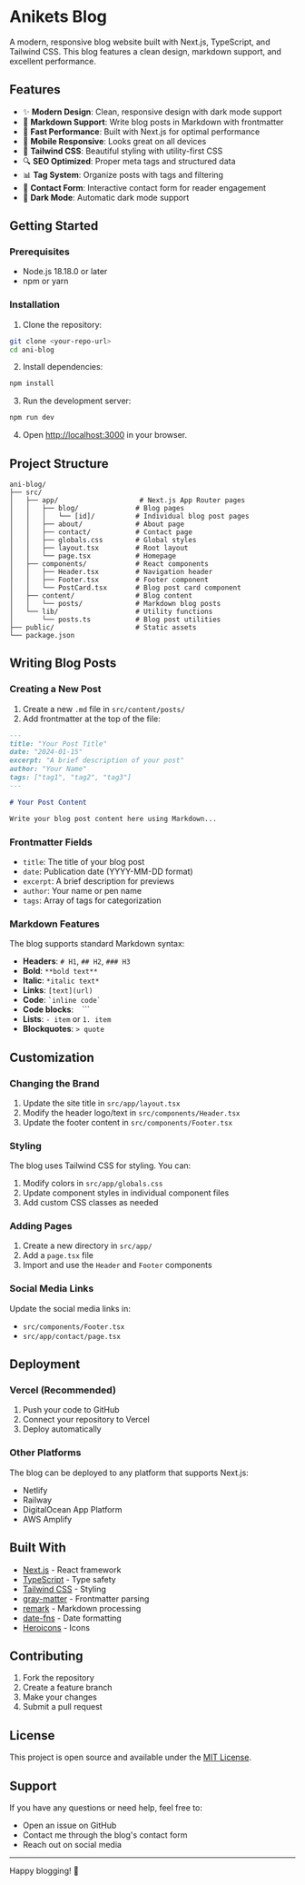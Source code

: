 # Anikets Blog

A modern, responsive blog website built with Next.js, TypeScript, and Tailwind CSS. This blog features a clean design, markdown support, and excellent performance.

## Features

- ✨ **Modern Design**: Clean, responsive design with dark mode support
- 📝 **Markdown Support**: Write blog posts in Markdown with frontmatter
- 🚀 **Fast Performance**: Built with Next.js for optimal performance
- 📱 **Mobile Responsive**: Looks great on all devices
- 🎨 **Tailwind CSS**: Beautiful styling with utility-first CSS
- 🔍 **SEO Optimized**: Proper meta tags and structured data
- 📊 **Tag System**: Organize posts with tags and filtering
- 📧 **Contact Form**: Interactive contact form for reader engagement
- 🌙 **Dark Mode**: Automatic dark mode support

## Getting Started

### Prerequisites

- Node.js 18.18.0 or later
- npm or yarn

### Installation

1. Clone the repository:
```bash
git clone <your-repo-url>
cd ani-blog
```

2. Install dependencies:
```bash
npm install
```

3. Run the development server:
```bash
npm run dev
```

4. Open [http://localhost:3000](http://localhost:3000) in your browser.

## Project Structure

```
ani-blog/
├── src/
│   ├── app/                    # Next.js App Router pages
│   │   ├── blog/              # Blog pages
│   │   │   └── [id]/          # Individual blog post pages
│   │   ├── about/             # About page
│   │   ├── contact/           # Contact page
│   │   ├── globals.css        # Global styles
│   │   ├── layout.tsx         # Root layout
│   │   └── page.tsx           # Homepage
│   ├── components/            # React components
│   │   ├── Header.tsx         # Navigation header
│   │   ├── Footer.tsx         # Footer component
│   │   └── PostCard.tsx       # Blog post card component
│   ├── content/               # Blog content
│   │   └── posts/             # Markdown blog posts
│   └── lib/                   # Utility functions
│       └── posts.ts           # Blog post utilities
├── public/                    # Static assets
└── package.json
```

## Writing Blog Posts

### Creating a New Post

1. Create a new `.md` file in `src/content/posts/`
2. Add frontmatter at the top of the file:

```markdown
---
title: "Your Post Title"
date: "2024-01-15"
excerpt: "A brief description of your post"
author: "Your Name"
tags: ["tag1", "tag2", "tag3"]
---

# Your Post Content

Write your blog post content here using Markdown...
```

### Frontmatter Fields

- `title`: The title of your blog post
- `date`: Publication date (YYYY-MM-DD format)
- `excerpt`: A brief description for previews
- `author`: Your name or pen name
- `tags`: Array of tags for categorization

### Markdown Features

The blog supports standard Markdown syntax:

- **Headers**: `# H1`, `## H2`, `### H3`
- **Bold**: `**bold text**`
- **Italic**: `*italic text*`
- **Links**: `[text](url)`
- **Code**: `` `inline code` ``
- **Code blocks**: ``` ``` ```
- **Lists**: `- item` or `1. item`
- **Blockquotes**: `> quote`

## Customization

### Changing the Brand

1. Update the site title in `src/app/layout.tsx`
2. Modify the header logo/text in `src/components/Header.tsx`
3. Update the footer content in `src/components/Footer.tsx`

### Styling

The blog uses Tailwind CSS for styling. You can:

1. Modify colors in `src/app/globals.css`
2. Update component styles in individual component files
3. Add custom CSS classes as needed

### Adding Pages

1. Create a new directory in `src/app/`
2. Add a `page.tsx` file
3. Import and use the `Header` and `Footer` components

### Social Media Links

Update the social media links in:
- `src/components/Footer.tsx`
- `src/app/contact/page.tsx`

## Deployment

### Vercel (Recommended)

1. Push your code to GitHub
2. Connect your repository to Vercel
3. Deploy automatically

### Other Platforms

The blog can be deployed to any platform that supports Next.js:

- Netlify
- Railway
- DigitalOcean App Platform
- AWS Amplify

## Built With

- [Next.js](https://nextjs.org/) - React framework
- [TypeScript](https://www.typescriptlang.org/) - Type safety
- [Tailwind CSS](https://tailwindcss.com/) - Styling
- [gray-matter](https://github.com/jonschlinkert/gray-matter) - Frontmatter parsing
- [remark](https://github.com/remarkjs/remark) - Markdown processing
- [date-fns](https://date-fns.org/) - Date formatting
- [Heroicons](https://heroicons.com/) - Icons

## Contributing

1. Fork the repository
2. Create a feature branch
3. Make your changes
4. Submit a pull request

## License

This project is open source and available under the [MIT License](LICENSE).

## Support

If you have any questions or need help, feel free to:

- Open an issue on GitHub
- Contact me through the blog's contact form
- Reach out on social media

---

Happy blogging! 🚀
